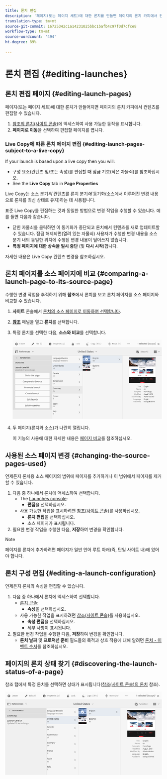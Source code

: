 ```yaml
---
title: 론치 편집
description: '페이지(또는 페이지 세트)에 대한 론치를 만들면 페이지의 론치 카피에서 컨텐츠를 편집할 수 있습니다. '
translation-type: tm+mt
source-git-commit: 16725342c1a14231025bbc1bafb4c97f0d7cfce8
workflow-type: tm+mt
source-wordcount: '494'
ht-degree: 89%

---
```



# 론치 편집 {#editing-launches}

## 론치 편집 페이지 {#editing-launch-pages}

페이지(또는 페이지 세트)에 대한 론치가 만들어지면 페이지의 론치 카피에서 컨텐츠를 편집할 수 있습니다.

1. [참조의 론치(사이트 콘솔)](/help/sites-cloud/authoring/launches/overview.md#launches-in-references-sites-console)에 액세스하여 사용 가능한 동작을 표시합니다.
1. **페이지로 이동**&#x200B;을 선택하여 편집할 페이지를 엽니다.

### Live Copy에 따른 론치 페이지 편집 {#editing-launch-pages-subject-to-a-live-copy}

If your launch is based upon a live copy then you will: <!--If your launch is based upon a [live copy](/help/sites-administering/msm.md) then you will:-->

* 구성 요소(컨텐츠 및/또는 속성)를 편집할 때 잠금 기호(작은 자물쇠)를 참조하십시오.
* See the **Live Copy** tab in **Page Properties**

Live Copy는 소스 분기&#x200B;*의* 컨텐츠를 론치 분기&#x200B;*에* 동기화(소스에서 이루어진 변경 내용으로 론치를 최신 상태로 유지)하는 데 사용됩니다.

표준 Live Copy를 편집하는 것과 동일한 방법으로 변경 작업을 수행할 수 있습니다. 예를 들면 다음과 같습니다.

* 닫힌 자물쇠를 클릭하면 이 동기화가 중단되고 론치에서 컨텐츠를 새로 업데이트할 수 있습니다. 잠금 해제되면(열려 있는 자물쇠) 사용자가 수행한 변경 내용을 소스 분기 내의 동일한 위치에 수행된 변경 내용이 덮어쓰지 않습니다.
* **특정 페이지에 대한 상속을 일시 중단** (및 **다시 시작**)합니다.

자세한 내용은 Live Copy 컨텐츠 변경을 참조하십시오. <!--See [Changing Live Copy Content](/help/sites-administering/msm-livecopy.md#changing-live-copy-content) for further information.-->

## 론치 페이지를 소스 페이지에 비교 {#comparing-a-launch-page-to-its-source-page}

수행한 변경 작업을 추적하기 위해 **참조**&#x200B;에서 론치를 보고 론치 페이지를 소스 페이지와 비교할 수 있습니다.

1. **사이트** 콘솔에서 [론치의 소스 페이지로 이동하여 선택합니다](/help/sites-cloud/authoring/getting-started/basic-handling.md#viewing-and-selecting-resources).
1. **[참조](/help/sites-cloud/authoring/getting-started/basic-handling.md#references)** 패널을 열고 **론치**&#x200B;를 선택합니다.
1. 특정 론치를 선택한 다음, **소스와 비교**&#x200B;를 선택합니다.

   ![론치와 소스 비교](/help/sites-cloud/authoring/assets/launches-compare.png)

1. 두 페이지(론치와 소스)가 나란히 열립니다.

   이 기능의 사용에 대한 자세한 내용은 [페이지 비교](/help/sites-cloud/authoring/features/page-diff.md)를 참조하십시오.

## 사용된 소스 페이지 변경 {#changing-the-source-pages-used}

언제든지 론치용 소스 페이지의 범위에 페이지를 추가하거나 이 범위에서 페이지를 제거할 수 있습니다.

1. 다음 중 하나에서 론치에 액세스하여 선택합니다.
   * The [Launches console](/help/sites-cloud/authoring/launches/overview.md#the-launches-console):
      * **편집**&#x200B;을 선택하십시오.
   * 사용 가능한 작업을 표시하려면 [참조(사이트 콘솔)](/help/sites-cloud/authoring/launches/overview.md#launches-in-references-sites-console)를 사용하십시오.
      * **론치 편집**&#x200B;을 선택하십시오.
      * 소스 페이지가 표시됩니다.
1. 필요한 변경 작업을 수행한 다음, **저장**&#x200B;하여 변경을 확인합니다.

>[!NOTE]
>
>페이지를 론치에 추가하려면 페이지가 일반 언어 루트 아래(즉, 단일 사이트 내)에 있어야 합니다.

## 론치 구성 편집 {#editing-a-launch-configuration}

언제든지 론치의 속성을 편집할 수 있습니다.

1. 다음 중 하나에서 론치에 액세스하여 선택합니다.
   * [론치 콘솔](/help/sites-cloud/authoring/launches/overview.md#the-launches-console):
      * **속성**&#x200B;을 선택하십시오.
   * 사용 가능한 작업을 표시하려면 [참조(사이트 콘솔)](/help/sites-cloud/authoring/launches/overview.md#launches-in-references-sites-console)를 사용하십시오.
      * **속성 편집**&#x200B;을 선택하십시오.
      * 세부 사항이 표시됩니다.
1. 필요한 변경 작업을 수행한 다음, **저장**&#x200B;하여 변경을 확인합니다.
   * **론치 날짜** 및 **프로덕션 준비** 필드들의 목적과 상호 작용에 대해 알려면 [론치 - 이벤트 순서](/help/sites-cloud/authoring/launches/overview.md#launches-the-order-of-events)를 참조하십시오.

## 페이지의 론치 상태 찾기 {#discovering-the-launch-status-of-a-page}

참조 탭에서 특정 론치를 선택하면 상태가 표시됩니다([참조(사이트 콘솔)의 론치](/help/sites-cloud/authoring/launches/overview.md#launches-in-references-sites-console) 참조).

![시작 상태 검색](/help/sites-cloud/authoring/assets/launches-status.png)
